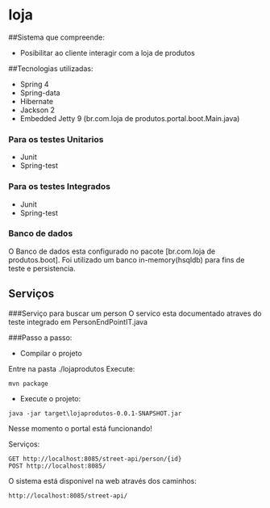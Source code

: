 # loja
##Sistema que compreende:
- Posibilitar ao cliente interagir com a loja de produtos

##Tecnologias utilizadas:
- Spring 4
- Spring-data
- Hibernate
- Jackson 2
- Embedded Jetty 9 (br.com.loja de produtos.portal.boot.Main.java)

### Para os testes Unitarios
- Junit
- Spring-test

### Para os testes Integrados
- Junit
- Spring-test

### Banco de dados
O Banco de dados esta configurado no pacote [br.com.loja de produtos.boot].
Foi utilizado um banco in-memory(hsqldb) para fins de teste e persistencia.


## Serviços
###Serviço para buscar um person
O servico esta documentado atraves do teste integrado em PersonEndPointIT.java


###Passo a passo:


* Compilar o projeto

Entre na pasta ./lojaprodutos 
Execute:
```
mvn package
```

* Execute o projeto:
```
java -jar target\lojaprodutos-0.0.1-SNAPSHOT.jar
```

Nesse momento o portal está funcionando!

Serviços:
```
GET http://localhost:8085/street-api/person/{id}
POST http://localhost:8085/
```


O sistema está disponivel na web através dos caminhos:

```
http://localhost:8085/street-api/

```